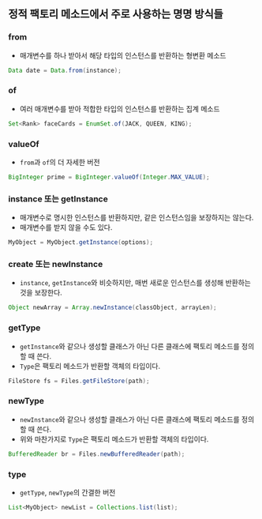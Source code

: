 ## 정적 팩토리 메소드에서 주로 사용하는 명명 방식들

### from

- 매개변수를 하나 받아서 해당 타입의 인스턴스를 반환하는 형변환 메소드

```java
Data date = Data.from(instance);
```

### of

- 여러 매개변수를 받아 적합한 타입의 인스턴스를 반환하는 집계 메소드

```java
Set<Rank> faceCards = EnumSet.of(JACK, QUEEN, KING);
```

### valueOf

- `from`과 `of`의 더 자세한 버전

```java
BigInteger prime = BigInteger.valueOf(Integer.MAX_VALUE);
```

### instance 또는 getInstance

- 매개변수로 명시한 인스턴스를 반환하지만, 같은 인스턴스임을 보장하지는 않는다.
- 매개변수를 받지 않을 수도 있다.

```java
MyObject = MyObject.getInstance(options);
```

### create 또는 newInstance

- `instance`, `getInstance`와 비슷하지만, 매번 새로운 인스턴스를 생성해 반환하는 것을 보장한다.

```java
Object newArray = Array.newInstance(classObject, arrayLen);
```

### getType

- `getInstance`와 같으나 생성할 클래스가 아닌 다른 클래스에 팩토리 메소드를 정의할 때 쓴다.
- `Type`은 팩토리 메소드가 반환할 객체의 타입이다.

```java
FileStore fs = Files.getFileStore(path);
```

### newType

- `newInstance`와 같으나 생성할 클래스가 아닌 다른 클래스에 팩토리 메소드를 정의할 때 쓴다.
- 위와 마찬가지로 `Type`은 팩토리 메소드가 반환할 객체의 타입이다.

```java
BufferedReader br = Files.newBufferedReader(path);
```

### type

- `getType`, `newType`의 간결한 버전

```java
List<MyObject> newList = Collections.list(list);
```